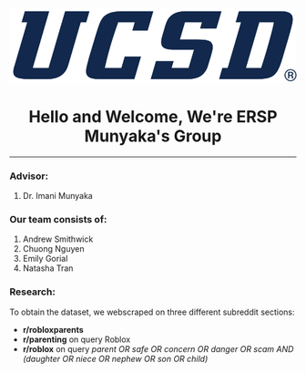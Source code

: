 ![ERSP Logo](images/uc_san_diego_tritons_logo_wordmark_2018_sportslogosnet-1154.png)

<h1 style="text-align: center;">Hello and Welcome, We're ERSP Munyaka's Group</h1>

---

### Advisor:
1. Dr. Imani Munyaka

### Our team consists of:
1. Andrew Smithwick
1. Chuong Nguyen
1. Emily Gorial
1. Natasha Tran

### Research:
To obtain the dataset, we webscraped on three different subreddit sections:

- **r/robloxparents** 
- **r/parenting** on query Roblox
- **r/roblox** on query *parent OR safe OR concern OR danger OR scam AND (daughter OR niece OR nephew OR son OR child)*
